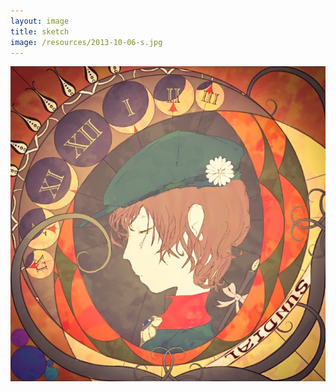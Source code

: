 ```yaml
---
layout: image
title: sketch
image: /resources/2013-10-06-s.jpg
---
```



![](/resources/2013-10-06.jpg)
